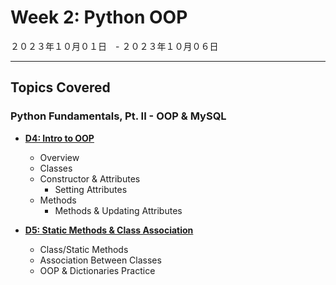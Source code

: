 # Week 2: Python OOP

２０２３年１０月０１日　- ２０２３年１０月０６日

---

## Topics Covered

### **Python Fundamentals, Pt. II - OOP & MySQL**

- **[D4: Intro to OOP](Lecture-Code/D4-Intro_to_OOP/)**
    - Overview
    - Classes
    - Constructor & Attributes
        - Setting Attributes
    - Methods
        - Methods & Updating Attributes

- **[D5: Static Methods & Class Association](Lecture-Code/D5-Static_Methods_and_Class_Association/)**
    - Class/Static Methods
    - Association Between Classes
    - OOP & Dictionaries Practice

